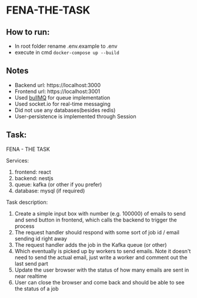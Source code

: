# FENA-THE-TASK

## How to run:
- In root folder rename .env.example to .env
- execute in cmd `docker-compose up --build`

## Notes
- Backend url: https://localhost:3000
- Frontend url: https://localhost:3001
- Used [bullMQ](https://www.npmjs.com/package/bullmq) for queue implementation
- Used socket.io for real-time messaging
- Did not use any databases(besides redis)
- User-persistence is implemented through Session 

## Task:

FENA - THE TASK

Services:
1. frontend: react
2. backend: nestjs
3. queue: kafka (or other if you prefer)
4. database: mysql (if required)

Task description:
1. Create a simple input box with number (e.g. 100000) of emails to send and send button in frontend, which calls the backend to trigger the process
2. The request handler should respond with some sort of job id / email sending id right away
3. The request handler adds the job in the Kafka queue (or other)
4. Which eventually is picked up by workers to send emails. Note it doesn't need to send the actual email, just write a worker and comment out the last send part
5. Update the user browser with the status of how many emails are sent in near realtime
6. User can close the browser and come back and should be able to see the status of a job

